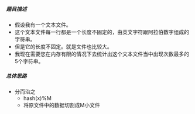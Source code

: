 ##### 题目描述
- 假设我有一个文本文件。
- 这个文本文件每一行都是一个长度不固定的，由英文字符跟阿拉伯数字组成的字符串。
- 但是它的长度不固定。就是文件也比较大。
- 我现在需要您在内存有限的情况下去统计出这个文本文件当中出现次数最多的5个字符串。
##### 总体思路
- 分而治之
	- hash(x)%M
	- 将原文件中的数据切割成M小文件
